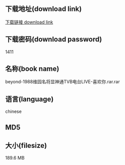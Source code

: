 ## 下载地址(download link)
[下载链接 download link](https://tutu365.netlify.app/?s=beyond-1988%E7%BB%B4%E5%9B%AD%E5%90%8D%E5%B0%86%E6%98%BE%E7%A5%9E%E9%80%9ATVB%E7%94%B5%E5%8F%B0LIVE-%E5%96%9C%E6%AC%A2%E4%BD%A0.rar)

## 下载密码(download password)
1411

## 名称(book name)
beyond-1988维园名将显神通TVB电台LIVE-喜欢你.rar.rar

## 语言(language)
chinese

## MD5


## 大小(filesize)
189.6 MB
